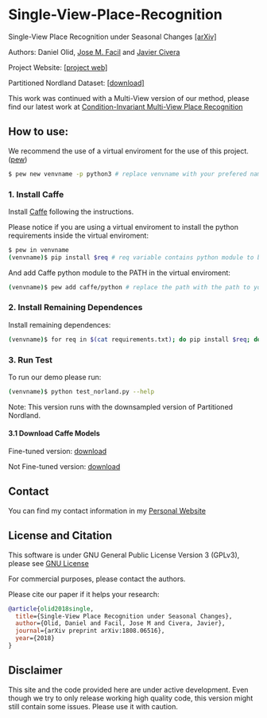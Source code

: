 # Single-View-Place-Recognition

Single-View Place Recognition under Seasonal Changes [[arXiv]](https://arxiv.org/pdf/1808.06516.pdf)

Authors: Daniel Olid, [Jose M. Facil](http://webdiis.unizar.es/~jmfacil) and [Javier Civera](http://webdiis.unizar.es/~jcivera)

Project Website: [[project web]](http://webdiis.unizar.es/~jmfacil/pr-nordland/)

Partitioned Nordland Dataset: [[download]](http://webdiis.unizar.es/~jmfacil/pr-nordland/#download-dataset)

This work was continued with a Multi-View version of our method, please find our latest work at [Condition-Invariant Multi-View Place Recognition
](http://webdiis.unizar.es/~jmfacil/cimvpr/)

## How to use:
We recommend the use of a virtual enviroment for the use of this project. ([pew](https://github.com/berdario/pew))
```bash
$ pew new venvname -p python3 # replace venvname with your prefered name (it also works with python 2.7)
```
### 1. Install Caffe
Install [Caffe](https://github.com/BVLC/caffe) following the instructions.

Please notice if you are using a virtual enviroment to install the python requirements inside the virtual enviroment:
```bash
$ pew in venvname
(venvname)$ pip install $req # req variable contains python module to be installed
```

And add Caffe python module to the PATH in the virtual enviroment:
```bash
(venvname)$ pew add caffe/python # replace the path with the path to your caffe repo
```

### 2. Install Remaining Dependences
Install remaining dependences:
```bash
(venvname)$ for req in $(cat requirements.txt); do pip install $req; done
```

### 3. Run Test
To run our demo please run:
```bash
(venvname)$ python test_norland.py --help
```
Note: This version runs with the downsampled version of Partitioned Nordland.
#### 3.1 Download Caffe Models
Fine-tuned version: [download](https://drive.google.com/file/d/1OQP5vkWyzwbxrzrNVD5BFDTd5n3gq-tR/view?usp=sharing)

Not Fine-tuned version: [download](https://drive.google.com/file/d/1OR1KB1_QBb_ND0DgAJ0Z6pds1-wemhIn/view?usp=sharing)
## Contact
You can find my contact information in my [Personal Website](http://webdiis.unizar.es/~jmfacil/)
## License and Citation
This software is under GNU General Public License Version 3 (GPLv3), please see [GNU License](http://www.gnu.org/licenses/gpl.html)

For commercial purposes, please contact the authors.

Please cite our paper if it helps your research:

  ```bibtex
  @article{olid2018single,
    title={Single-View Place Recognition under Seasonal Changes},
    author={Olid, Daniel and Facil, Jose M and Civera, Javier},
    journal={arXiv preprint arXiv:1808.06516},
    year={2018}
  }
  ```
## Disclaimer

This site and the code provided here are under active development. Even though we try to only release working high quality code, this version might still contain some issues. Please use it with caution.
